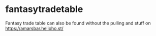 # fantasytradetable
Fantasy trade table can also be found without the pulling and stuff on https://amarsbar.helioho.st/
